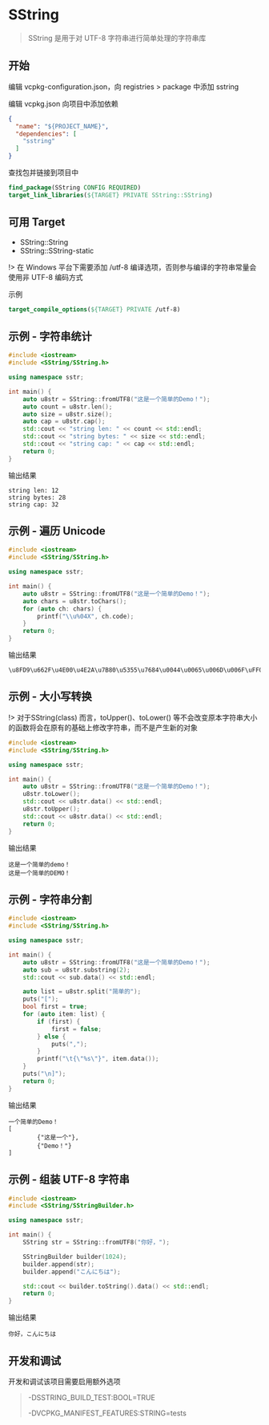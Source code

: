# SString

> SString 是用于对 UTF-8 字符串进行简单处理的字符串库

## 开始

编辑 vcpkg-configuration.json，向 registries > package 中添加 sstring

编辑 vcpkg.json 向项目中添加依赖

```json
{
  "name": "${PROJECT_NAME}",
  "dependencies": [
    "sstring"
  ]
}
```

查找包并链接到项目中

```cmake
find_package(SString CONFIG REQUIRED)
target_link_libraries(${TARGET} PRIVATE SString::SString)
```

## 可用 Target

- SString::String
- SString::SString-static

!> 在 Windows 平台下需要添加 /utf-8 编译选项，否则参与编译的字符串常量会使用非 UTF-8 编码方式

示例

```cmake
target_compile_options(${TARGET} PRIVATE /utf-8)
```

## 示例 - 字符串统计

```cpp
#include <iostream>
#include <SString/SString.h>

using namespace sstr;

int main() {
    auto u8str = SString::fromUTF8("这是一个简单的Demo！");
    auto count = u8str.len();
    auto size = u8str.size();
    auto cap = u8str.cap();
    std::cout << "string len: " << count << std::endl;
    std::cout << "string bytes: " << size << std::endl;
    std::cout << "string cap: " << cap << std::endl;
    return 0;
}
```

输出结果

```
string len: 12
string bytes: 28
string cap: 32
```

## 示例 - 遍历 Unicode

```cpp
#include <iostream>
#include <SString/SString.h>

using namespace sstr;

int main() {
    auto u8str = SString::fromUTF8("这是一个简单的Demo！");
    auto chars = u8str.toChars();
    for (auto ch: chars) {
        printf("\\u%04X", ch.code);
    }
    return 0;
}
```

输出结果

```
\u8FD9\u662F\u4E00\u4E2A\u7B80\u5355\u7684\u0044\u0065\u006D\u006F\uFF01
```

## 示例 - 大小写转换

!> 对于SString(class) 而言，toUpper()、toLower() 等不会改变原本字符串大小的函数将会在原有的基础上修改字符串，而不是产生新的对象

```cpp
#include <iostream>
#include <SString/SString.h>

using namespace sstr;

int main() {
    auto u8str = SString::fromUTF8("这是一个简单的Demo！");
    u8str.toLower();
    std::cout << u8str.data() << std::endl;
    u8str.toUpper();
    std::cout << u8str.data() << std::endl;
    return 0;
}
```

输出结果

```
这是一个简单的demo！
这是一个简单的DEMO！
```

## 示例 - 字符串分割

```cpp
#include <iostream>
#include <SString/SString.h>

using namespace sstr;

int main() {
    auto u8str = SString::fromUTF8("这是一个简单的Demo！");
    auto sub = u8str.substring(2);
    std::cout << sub.data() << std::endl;

    auto list = u8str.split("简单的");
    puts("[");
    bool first = true;
    for (auto item: list) {
        if (first) {
            first = false;
        } else {
            puts(",");
        }
        printf("\t{\"%s\"}", item.data());
    }
    puts("\n]");
    return 0;
}
```

输出结果

```
一个简单的Demo！
[
        {"这是一个"},
        {"Demo！"}
]

```

## 示例 - 组装 UTF-8 字符串

```cpp
#include <iostream>
#include <SString/SStringBuilder.h>

using namespace sstr;

int main() {
    SString str = SString::fromUTF8("你好，");

    SStringBuilder builder(1024);
    builder.append(str);
    builder.append("こんにちは");

    std::cout << builder.toString().data() << std::endl;
    return 0;
}
```

输出结果

```
你好，こんにちは
```

## 开发和调试

开发和调试该项目需要启用额外选项

> -DSSTRING_BUILD_TEST:BOOL=TRUE
> 
> -DVCPKG_MANIFEST_FEATURES:STRING=tests